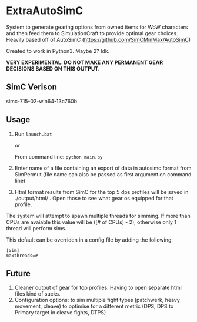 ExtraAutoSimC
========

System to generate gearing options from owned items for WoW characters and then feed them to SimulationCraft to provide optimal gear choices. Heavily based off of AutoSimC (https://github.com/SimCMinMax/AutoSimC)

Created to work in Python3. Maybe 2? Idk.

********VERY EXPERIMENTAL. DO NOT MAKE ANY PERMANENT GEAR DECISIONS BASED ON THIS OUTPUT.********



SimC Verison
----
simc-715-02-win64-13c760b



Usage
----
1) Run `launch.bat`

    or

    From command line: `python main.py`

2) Enter name of a file containing an export of data in autosimc format from SimPermut (file name can also be passed as first argument on command line)

3) Html format results from SimC for the top 5 dps profiles will be saved in ./output/html/ . Open those to see what gear os equipped for that profile.


The system will attempt to spawn multiple threads for simming. If more than CPUs are avaiable this value will be ([# of CPUs] - 2), otherwise only 1 thread will perform sims.

This default can be overriden in a config file by adding the following:

```
[Sim]
maxthreads=#
```


Future
----
1) Cleaner output of gear for top profiles. Having to open separate html files kind of sucks.
2) Configuration options:
  to sim multiple fight types (patchwerk, heavy movement, cleave)
  to optimise for a different metric (DPS, DPS to Primary target in cleave fights, DTPS)
